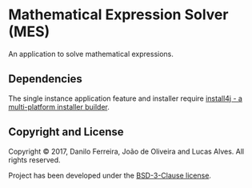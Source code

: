 # Mathematical Expression Solver (MES)
An application to solve mathematical expressions.

Dependencies
------------
The single instance application feature and installer require [install4j - a multi-platform
installer builder](https://www.ej-technologies.com/products/install4j/overview.html).

Copyright and License
---------------------
Copyright &copy; 2017, Danilo Ferreira, João de Oliveira and Lucas Alves. All rights reserved.

Project has been developed under the [BSD-3-Clause license](LICENSE).